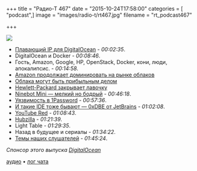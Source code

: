 +++
title = "Радио-Т 467"
date = "2015-10-24T17:58:00"
categories = [ "podcast",]
image = "images/radio-t/rt467.jpg"
filename = "rt_podcast467"

+++

![](https://radio-t.com/images/radio-t/rt467.jpg)

- [Плавающий IP для DigitalOcean](https://www.digitalocean.com/company/blog/floating-ips-start-architecting-your-applications-for-high-availability/) - *00:02:35*.
- DigitalOcean и Docker - *00:08:46*.
- Гость, Amazon, Google, HP, OpenStack, Docker, кони, люди, апокалипсис. - *00:14:58*.
- [Amazon продолжает доминировать на рынке облаков](http://uk.businessinsider.com/aws-is-crushing-its-competition-2015-10)  
- [Облака могут быть прибыльным делом](http://www.theverge.com/2015/10/22/9598034/amazon-q3-third-quarter-2015-earnings)
- [Hewlett-Packard закрывает лавочку](http://fortune.com/2015/10/21/hp-public-cloud/)
- [Ninebot Mini — мелкий но бодрый](http://technewsblog.com/2015/10/20/xioami-launches-nineboat-mini-self-balancing-scooter/) - *00:46:18*.
- [Уязвимость в 1Password](http://myers.io/2015/10/22/1password-leaks-your-data/) - *00:57:36*.
- [И такие IDE тоже бывают — 0xDBE от JetBrains](http://blog.jetbrains.com/dbe/2015/10/21/0xdbe-preview/) - *01:02:08*.
- [YouTube Red](http://social.techcrunch.com/2015/10/21/youtube-red/) - *01:08:43*.
- [Hubzilla](http://hubzilla.org/sandbox/index.html) - *01:21:39*.
- Light Table - *01:29:35*.
- Назад в будущее и сериалы - *01:34:22*.
- [Темы наших слушателей](https://radio-t.com/p/2015/10/20/prep-467/) - *01:45:24*.

_Спонсор этого выпуска [DigitalOcean](https://do.co/radiot)_

[аудио](https://cdn.radio-t.com/rt_podcast467.mp3) • [лог чата](http://chat.radio-t.com/logs/radio-t-467.html)
<audio src="https://cdn.radio-t.com/rt_podcast467.mp3" preload="none"></audio>
